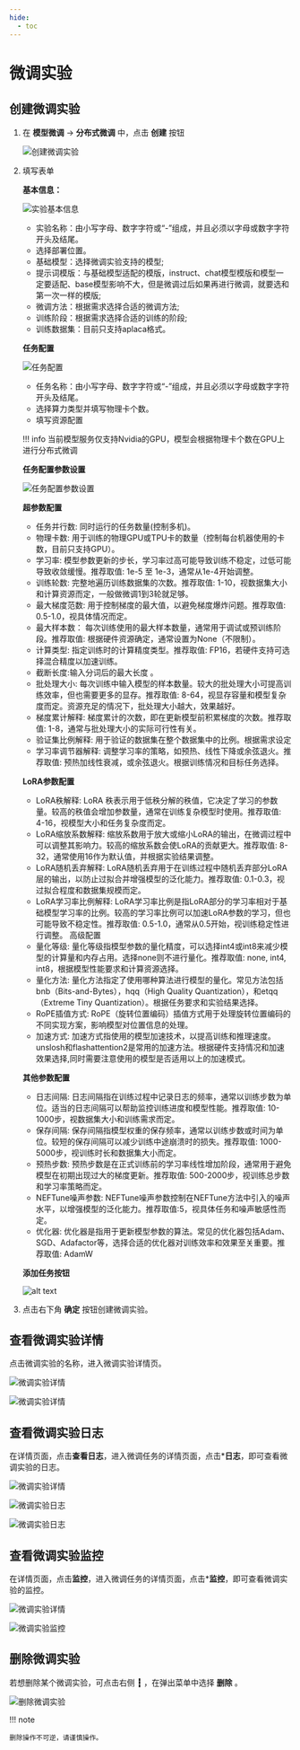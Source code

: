 ```yaml
---
hide:
  - toc
---
```


# 微调实验

## 创建微调实验

1. 在 **模型微调** -> **分布式微调** 中，点击 **创建** 按钮

    ![创建微调实验](images/fine-tuning-experiment-create.png)

2. 填写表单

    **基本信息：**

    ![实验基本信息](images/fine-tuning-experiment-create01.png)

    - 实验名称：由小写字母、数字字符或“-”组成，并且必须以字母或数字字符开头及结尾。
    - 选择部署位置。
    - 基础模型：选择微调实验支持的模型;
    - 提示词模版：与基础模型适配的模版，instruct、chat模型模版和模型一定要适配、base模型影响不大，但是微调过后如果再进行微调，就要选和第一次一样的模版;
    - 微调方法：根据需求选择合适的微调方法;
    - 训练阶段：根据需求选择合适的训练的阶段;
    - 训练数据集：目前只支持aplaca格式。
    
    **任务配置**
    
    ![任务配置](images/fine-tuning-experiment-create02.png)

     - 任务名称：由小写字母、数字字符或“-”组成，并且必须以字母或数字字符开头及结尾。
     - 选择算力类型并填写物理卡个数。
     - 填写资源配置
    
    !!! info
        当前模型服务仅支持Nvidia的GPU，模型会根据物理卡个数在GPU上进行分布式微调

    **任务配置参数设置**
    
    ![任务配置参数设置](images/fine-tuning-experiment-create03.png)
    
    **超参数配置**

    - 任务并行数: 同时运行的任务数量(控制多机)。
    - 物理卡数: 用于训练的物理GPU或TPU卡的数量（控制每台机器使用的卡数，目前只支持GPU）。
    - 学习率: 模型参数更新的步长，学习率过高可能导致训练不稳定，过低可能导致收敛缓慢。推荐取值: 1e-5 至 1e-3，通常从1e-4开始调整。
    - 训练轮数: 完整地遍历训练数据集的次数。推荐取值: 1-10，视数据集大小和计算资源而定，一般做微调1到3轮就足够。
    - 最大梯度范数: 用于控制梯度的最大值，以避免梯度爆炸问题。推荐取值: 0.5-1.0，视具体情况而定。
    - 最大样本数： 每次训练使用的最大样本数量，通常用于调试或预训练阶段。推荐取值: 根据硬件资源确定，通常设置为None（不限制）。
    - 计算类型: 指定训练时的计算精度类型。推荐取值: FP16，若硬件支持可选择混合精度以加速训练。
    - 截断长度:输入分词后的最大长度 。
    - 批处理大小: 每次训练中输入模型的样本数量。较大的批处理大小可提高训练效率，但也需要更多的显存。推荐取值: 8-64，视显存容量和模型复杂度而定。资源充足的情况下，批处理大小越大，效果越好。
    - 梯度累计解释: 梯度累计的次数，即在更新模型前积累梯度的次数。推荐取值: 1-8，通常与批处理大小的实际可行性有关。
    - 验证集比例解释: 用于验证的数据集在整个数据集中的比例。根据需求设定
    - 学习率调节器解释: 调整学习率的策略，如预热、线性下降或余弦退火。推荐取值: 预热加线性衰减，或余弦退火。根据训练情况和目标任务选择。
    
    **LoRA参数配置**

    - LoRA秩解释: LoRA 秩表示用于低秩分解的秩值，它决定了学习的参数量。较高的秩值会增加参数量，通常在训练复杂模型时使用。推荐取值: 4-16，视模型大小和任务复杂度而定。
    - LoRA缩放系数解释: 缩放系数用于放大或缩小LoRA的输出，在微调过程中可以调整其影响力。较高的缩放系数会使LoRA的贡献更大。推荐取值: 8-32，通常使用16作为默认值，并根据实验结果调整。
    - LoRA随机丢弃解释: LoRA随机丢弃用于在训练过程中随机丢弃部分LoRA层的输出，以防止过拟合并增强模型的泛化能力。推荐取值: 0.1-0.3，视过拟合程度和数据集规模而定。
    - LoRA学习率比例解释: LoRA学习率比例是指LoRA部分的学习率相对于基础模型学习率的比例。较高的学习率比例可以加速LoRA参数的学习，但也可能导致不稳定性。推荐取值: 0.5-1.0，通常从0.5开始，视训练稳定性进行调整。
    高级配置
    - 量化等级: 量化等级指模型参数的量化精度，可以选择int4或int8来减少模型的计算量和内存占用。选择none则不进行量化。推荐取值: none, int4, int8，根据模型性能要求和计算资源选择。
    - 量化方法: 量化方法指定了使用哪种算法进行模型的量化。常见方法包括bnb（Bits-and-Bytes），hqq（High Quality Quantization），和etqq（Extreme Tiny Quantization）。根据任务要求和实验结果选择。
    - RoPE插值方式: RoPE（旋转位置编码）插值方式用于处理旋转位置编码的不同实现方案，影响模型对位置信息的处理。
    - 加速方式: 加速方式指使用的模型加速技术，以提高训练和推理速度。unslosh和flashattention2是常用的加速方法。根据硬件支持情况和加速效果选择,同时需要注意使用的模型是否适用以上的加速模式。
    
    **其他参数配置**
    
    - 日志间隔: 日志间隔指在训练过程中记录日志的频率，通常以训练步数为单位。适当的日志间隔可以帮助监控训练进度和模型性能。推荐取值: 10-1000步，视数据集大小和训练需求而定。
    - 保存间隔: 保存间隔指模型权重的保存频率，通常以训练步数或时间为单位。较短的保存间隔可以减少训练中途崩溃时的损失。推荐取值: 1000-5000步，视训练时长和数据集大小而定。
    - 预热步数: 预热步数是在正式训练前的学习率线性增加阶段，通常用于避免模型在初期出现过大的梯度更新。推荐取值: 500-2000步，视训练总步数和学习率策略而定。
    - NEFTune噪声参数: NEFTune噪声参数控制在NEFTune方法中引入的噪声水平，以增强模型的泛化能力。推荐取值:5，视具体任务和噪声敏感性而定。
    - 优化器: 优化器是指用于更新模型参数的算法。常见的优化器包括Adam、SGD、Adafactor等，选择合适的优化器对训练效率和效果至关重要。推荐取值: AdamW
    
    **添加任务按钮**
    
    ![alt text](images/add-task.png)

3. 点击右下角 **确定** 按钮创建微调实验。


## 查看微调实验详情

点击微调实验的名称，进入微调实验详情页。

![微调实验详情](images/fine-tuning-experiment-info01.png)

![微调实验详情](images/fine-tuning-experiment-info02.png)

## 查看微调实验日志

在详情页面，点击**查看日志**，进入微调任务的详情页面，点击***日志**，即可查看微调实验的日志。

![微调实验详情](images/fine-tuning-experiment-info02.png)

![微调实验日志](images/fine-tuning-experiment-log01.png)

![微调实验日志](images/fine-tuning-experiment-log02.png)

## 查看微调实验监控
在详情页面，点击**监控**，进入微调任务的详情页面，点击***监控**，即可查看微调实验的监控。

![微调实验详情](images/fine-tuning-experiment-info02.png)

![微调实验监控](images/fine-tuning-experiment-monitor.png)

## 删除微调实验

若想删除某个微调实验，可点击右侧 **┇** ，在弹出菜单中选择 **删除** 。

![删除微调实验](images/fine-tuning-experiment-delete.png)

!!! note

    删除操作不可逆，请谨慎操作。
